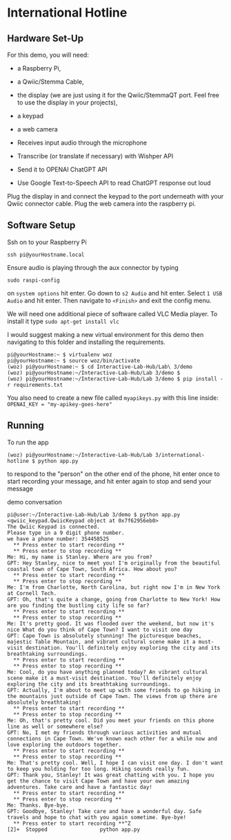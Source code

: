 # International Hotline

## Hardware Set-Up

For this demo, you will need: 
* a Raspberry Pi, 
* a Qwiic/Stemma Cable, 
* the display (we are just using it for the Qwiic/StemmaQT port. Feel free to use the display in your projects), 
* a keypad
* a web camera


* Receives input audio through the microphone
* Transcribe (or translate if necessary) with Wishper API
* Send it to OPENAI ChatGPT API
* Use Google Text-to-Speech API to read ChatGPT response out loud

Plug the display in and connect the keypad to the port underneath with your Qwiic connector cable. Plug the web camera into the raspberry pi. 

## Software Setup

Ssh on to your Raspberry Pi

`ssh pi@yourHostname.local`

Ensure audio is playing through the aux connector by typing

`sudo raspi-config`

on `system options` hit enter. Go down to `s2 Audio` and hit enter. Select `1 USB Audio` and hit enter. Then navigate to `<Finish>` and exit the config menu.

We will need one additional piece of software called VLC Media player. To install it type `sudo apt-get install vlc` 


I would suggest making a new virtual environment for this demo then navigating to this folder and installing the requirements.

```
pi@yourHostname:~ $ virtualenv woz
pi@yourHostname:~ $ source woz/bin/activate
(woz) pi@yourHostname:~ $ cd Interactive-Lab-Hub/Lab\ 3/demo
(woz) pi@yourHostname:~/Interactive-Lab-Hub/Lab 3/demo $ 
(woz) pi@yourHostname:~/Interactive-Lab-Hub/Lab 3/demo $ pip install -r requirements.txt
```

You also need to create a new file called `myapikeys.py` with this line inside:
`OPENAI_KEY = "my-apikey-goes-here"`

## Running

To run the app

`(woz) pi@yourHostname:~/Interactive-Lab-Hub/Lab 3/international-hotline $ python app.py`

to respond to the "person" on the other end of the phone, hit enter once to start recording your message, and hit enter again to stop and send your message


demo conversation
```
pi@user:~/Interactive-Lab-Hub/Lab 3/demo $ python app.py
<qwiic_keypad.QwiicKeypad object at 0x7f62956eb0>
The Qwiic Keypad is connected.
Please type in a 9 digit phone number.
we have a phone number: 354458525
  ** Press enter to start recording **
  ** Press enter to stop recording **
Me: Hi, my name is Stanley. Where are you from?
GPT: Hey Stanley, nice to meet you! I'm originally from the beautiful coastal town of Cape Town, South Africa. How about you?
  ** Press enter to start recording **
  ** Press enter to stop recording **
Me: I'm from Charlotte, North Carolina, but right now I'm in New York at Cornell Tech.
GPT: Oh, that's quite a change, going from Charlotte to New York! How are you finding the bustling city life so far?
  ** Press enter to start recording **
  ** Press enter to stop recording **
Me: It's pretty good. It was flooded over the weekend, but now it's nice What do you think of Cape Town? I want to visit one day
GPT: Cape Town is absolutely stunning! The picturesque beaches, majestic Table Mountain, and vibrant cultural scene make it a must-visit destination. You'll definitely enjoy exploring the city and its breathtaking surroundings.
  ** Press enter to start recording **
  ** Press enter to stop recording **
Me: Cool, do you have anything planned today? An vibrant cultural scene make it a must-visit destination. You'll definitely enjoy exploring the city and its breathtaking surroundings.
GPT: Actually, I'm about to meet up with some friends to go hiking in the mountains just outside of Cape Town. The views from up there are absolutely breathtaking!
  ** Press enter to start recording **
  ** Press enter to stop recording **
Me: Oh, that's pretty cool. Did you meet your friends on this phone line as well or somewhere else?
GPT: No, I met my friends through various activities and mutual connections in Cape Town. We've known each other for a while now and love exploring the outdoors together.
  ** Press enter to start recording **
  ** Press enter to stop recording **
Me: That's pretty cool. Well, I hope I can visit one day. I don't want to keep you holding for too long. Hiking sounds really fun.
GPT: Thank you, Stanley! It was great chatting with you. I hope you get the chance to visit Cape Town and have your own amazing adventures. Take care and have a fantastic day!
  ** Press enter to start recording **
  ** Press enter to stop recording **
Me: Thanks. Bye-bye.
GPT: Goodbye, Stanley! Take care and have a wonderful day. Safe travels and hope to chat with you again sometime. Bye-bye!
  ** Press enter to start recording **^Z
[2]+  Stopped                 python app.py

```






